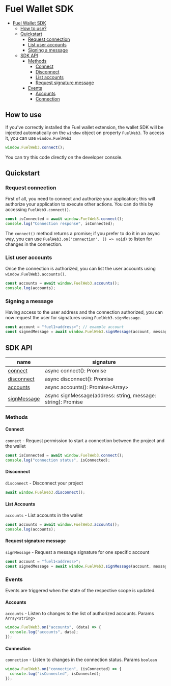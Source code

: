 # Fuel Wallet SDK

- [Fuel Wallet SDK](#fuel-wallet-sdk)
  - [How to use?](#how-to-use)
  - [Quickstart](#quickstart)
    - [Request connection](#request-connection)
    - [List user accounts](#list-user-accounts)
    - [Signing a message](#signing-a-message)
  - [SDK API](#sdk-api)
    - [Methods](#methods)
      - [Connect](#connect)
      - [Disconnect](#disconnect)
      - [List accounts](#list-accounts)
      - [Request signature message](#request-signature-message)
    - [Events](#events)
      - [Accounts](#accounts)
      - [Connection](#connection)

## How to use

If you've correctly installed the Fuel wallet extension, the wallet SDK will be injected automatically on the `window` object on property `FuelWeb3`. To access it, you can use `window.FuelWeb3`

```ts
window.FuelWeb3.connect();
```

You can try this code directly on the developer console.

## Quickstart

### Request connection

First of all, you need to connect and authorize your application; this will authorize your application to execute other actions. You can do this by accessing `FuelWeb3.connect()`.

```ts
const isConnected = await window.FuelWeb3.connect();
console.log("Connection response", isConnected);
```

The `connect()` method returns a promise; if you prefer to do it in an async way, you can use `FuelWeb3.on('connection', () => void)` to
listen for changes in the connection.

### List user accounts

Once the connection is authorized, you can list the user accounts using `window.FuelWeb3.accounts()`.

```ts
const accounts = await window.FuelWeb3.accounts();
console.log(accounts);
```

### Signing a message

Having access to the user address and the connection authorized, you can now request the user for signatures using `FuelWeb3.signMessage`.

```ts
const account = "fuel1<address>"; // example account
const signedMessage = await window.FuelWeb3.signMessage(account, message);
```

## SDK API

| name                                      | signature                                                            |
| ----------------------------------------- | -------------------------------------------------------------------- |
| [connect](#connect)                       | async connect(): Promise<boolean>                                    |
| [disconnect](#disconnect)                 | async disconnect(): Promise<boolean>                                 |
| [accounts](#list-user-accounts)           | async accounts(): Promise<Array<string>>                             |
| [signMessage](#request-signature-message) | async signMessage(address: string, message: string): Promise<string> |

### Methods

#### Connect

`connect` - Request permission to start a connection between the project and the wallet

```ts
const isConnected = await window.FuelWeb3.connect();
console.log("connection status", isConnected);
```

#### Disconnect

`disconnect` - Disconnect your project

```ts
await window.FuelWeb3.disconnect();
```

#### List Accounts

`accounts` - List accounts in the wallet

```ts
const accounts = await window.FuelWeb3.accounts();
console.log(accounts);
```

#### Request signature message

`signMessage` - Request a message signature for one specific account

```ts
const account = "fuel1<address>";
const signedMessage = await window.FuelWeb3.signMessage(account, message);
```

### Events

Events are triggered when the state of the respective scope is updated.

#### Accounts

`accounts` - Listen to changes to the list of authorized accounts. Params `Array<string>`

```ts
window.FuelWeb3.on("accounts", (data) => {
  console.log("accounts", data);
});
```

#### Connection

`connection` - Listen to changes in the connection status. Params `boolean`

```ts
window.FuelWeb3.on("connection", (isConnected) => {
  console.log("isConnected", isConnected);
});
```
